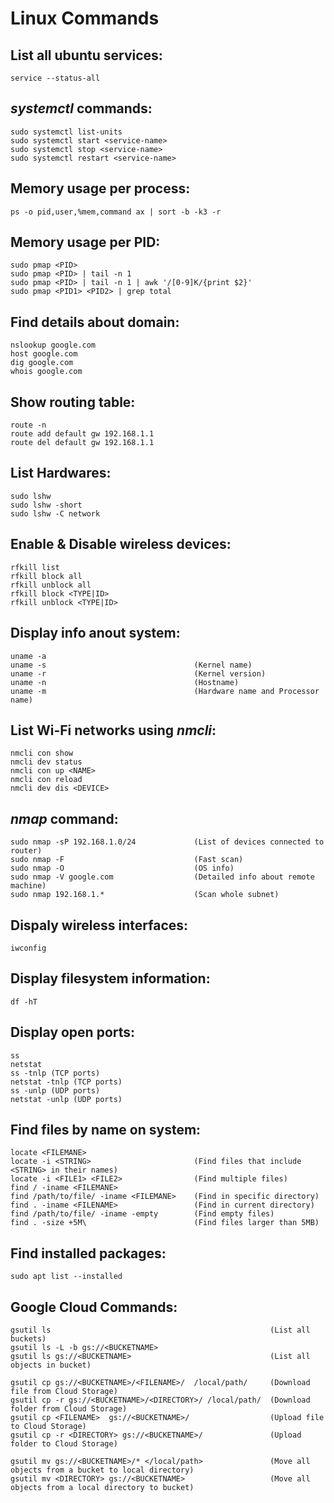 # Linux Commands

## List all ubuntu services:
    service --status-all

## *systemctl* commands:
    sudo systemctl list-units
    sudo systemctl start <service-name>
    sudo systemctl stop <service-name>
    sudo systemctl restart <service-name>

## Memory usage per process:
    ps -o pid,user,%mem,command ax | sort -b -k3 -r

## Memory usage per PID:
    sudo pmap <PID>
    sudo pmap <PID> | tail -n 1
    sudo pmap <PID> | tail -n 1 | awk '/[0-9]K/{print $2}'
    sudo pmap <PID1> <PID2> | grep total

## Find details about domain:
    nslookup google.com
    host google.com
    dig google.com
    whois google.com

## Show routing table:
    route -n
    route add default gw 192.168.1.1
    route del default gw 192.168.1.1

## List Hardwares:
    sudo lshw
    sudo lshw -short
    sudo lshw -C network

## Enable & Disable wireless devices:
    rfkill list
    rfkill block all
    rfkill unblock all
    rfkill block <TYPE|ID>
    rfkill unblock <TYPE|ID>

## Display info anout system:
    uname -a
    uname -s                                 (Kernel name)
    uname -r                                 (Kernel version)
    uname -n                                 (Hostname)
    uname -m                                 (Hardware name and Processor name)

## List Wi-Fi networks using *nmcli*:
    nmcli con show
    nmcli dev status
    nmcli con up <NAME>
    nmcli con reload
    nmcli dev dis <DEVICE>

## *nmap* command:
    sudo nmap -sP 192.168.1.0/24             (List of devices connected to router)
    sudo nmap -F                             (Fast scan)
    sudo nmap -O                             (OS info)
    sudo nmap -V google.com                  (Detailed info about remote machine)
    sudo nmap 192.168.1.*                    (Scan whole subnet)

## Dispaly wireless interfaces:
    iwconfig

## Display filesystem information:
    df -hT

## Display open ports:
    ss 
    netstat
    ss -tnlp (TCP ports)
    netstat -tnlp (TCP ports)
    ss -unlp (UDP ports)
    netstat -unlp (UDP ports)

## Find files by name on system:
    locate <FILEMANE>
    locate -i <STRING>                       (Find files that include <STRING> in their names)
    locate -i <FILE1> <FILE2>                (Find multiple files)
    find / -iname <FILEMANE>   
    find /path/to/file/ -iname <FILEMANE>    (Find in specific directory)
    find . -iname <FILENAME>                 (Find in current directory)
    find /path/to/file/ -iname -empty        (Find empty files)
    find . -size +5M\                        (Find files larger than 5MB)

## Find installed packages:
    sudo apt list --installed

## Google Cloud Commands:
    gsutil ls                                                 (List all buckets)
    gsutil ls -L -b gs://<BUCKETNAME>
    gsutil ls gs://<BUCKETNAME>                               (List all objects in bucket)

    gsutil cp gs://<BUCKETNAME>/<FILENAME>/  /local/path/     (Download file from Cloud Storage)
    gsutil cp -r gs://<BUCKETNAME>/<DIRECTORY>/ /local/path/  (Download folder from Cloud Storage)
    gsutil cp <FILENAME>  gs://<BUCKETNAME>/                  (Upload file to Cloud Storage)
    gsutil cp -r <DIRECTORY> gs://<BUCKETNAME>/               (Upload folder to Cloud Storage)

    gsutil mv gs://<BUCKETNAME>/* </local/path>               (Move all objects from a bucket to local directory)
    gsutil mv <DIRECTORY> gs://<BUCKETNAME>                   (Move all objects from a local directory to bucket) 
    

